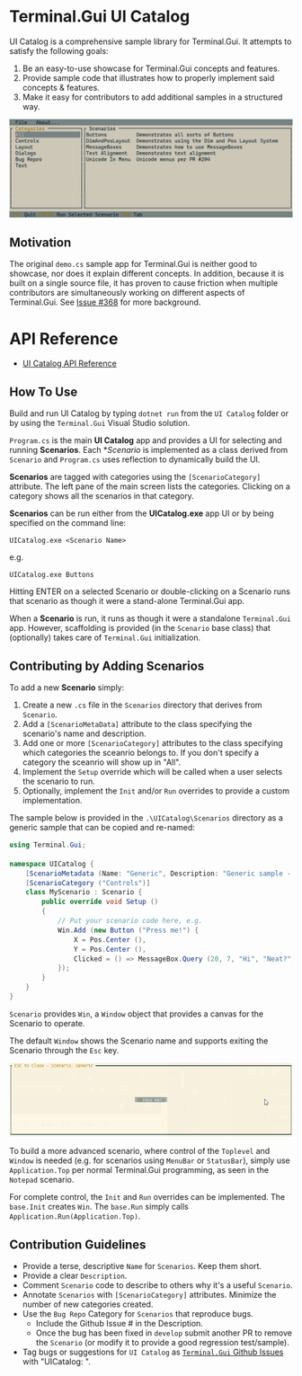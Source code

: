 # Terminal.Gui UI Catalog

UI Catalog is a comprehensive sample library for Terminal.Gui. It attempts to satisfy the following goals:

1. Be an easy-to-use showcase for Terminal.Gui concepts and features.
2. Provide sample code that illustrates how to properly implement 
said concepts & features.
3. Make it easy for contributors to add additional samples in a structured way.

![screenshot](screenshot.png)

## Motivation

The original `demo.cs` sample app for Terminal.Gui is neither good to showcase, nor does it explain different concepts. In addition, because it is built on a single source file, it has proven to cause friction when multiple contributors are simultaneously working on different aspects of Terminal.Gui. 
See [Issue #368](https://github.com/gui-cs/Terminal.Gui/issues/368) for more background.

# API Reference

* [UI Catalog API Reference](https://gui-cs.github.io/Terminal.Gui/api/UICatalog/UICatalog.html)

## How To Use

Build and run UI Catalog by typing `dotnet run` from the `UI Catalog` folder or by using the `Terminal.Gui` Visual Studio solution.

`Program.cs` is the main **UI Catalog** app and provides a UI for selecting and running **Scenarios**. Each **Scenario* is implemented as a class derived from `Scenario` and `Program.cs` uses reflection to dynamically build the UI.

**Scenarios** are tagged with categories using the `[ScenarioCategory]` attribute. The left pane of the main screen lists the categories. Clicking on a category shows all the scenarios in that category.

**Scenarios** can be run either from the **UICatalog.exe** app UI or by being specified on the command line:

```
UICatalog.exe <Scenario Name>
```

e.g.

```
UICatalog.exe Buttons
```

Hitting ENTER on a selected Scenario or double-clicking on a Scenario runs that scenario as though it were a stand-alone Terminal.Gui app.

When a **Scenario** is run, it runs as though it were a standalone `Terminal.Gui` app. However, scaffolding is provided (in the `Scenario` base class) that (optionally) takes care of `Terminal.Gui` initialization.

## Contributing by Adding Scenarios

To add a new **Scenario** simply:

1. Create a new `.cs` file in the `Scenarios` directory that derives from `Scenario`.
2. Add a `[ScenarioMetaData]` attribute to the class specifying the scenario's name and description.
3. Add one or more `[ScenarioCategory]` attributes to the class specifying which categories the sceanrio belongs to. If you don't specify a category the sceanrio will show up in "All".
4. Implement the `Setup` override which will be called when a user selects the scenario to run.
5. Optionally, implement the `Init` and/or `Run` overrides to provide a custom implementation.

The sample below is provided in the `.\UICatalog\Scenarios` directory as a generic sample that can be copied and re-named:

```csharp
using Terminal.Gui;

namespace UICatalog {
	[ScenarioMetadata (Name: "Generic", Description: "Generic sample - A template for creating new Scenarios")]
	[ScenarioCategory ("Controls")]
	class MyScenario : Scenario {
		public override void Setup ()
		{
			// Put your scenario code here, e.g.
			Win.Add (new Button ("Press me!") {
				X = Pos.Center (),
				Y = Pos.Center (),
				Clicked = () => MessageBox.Query (20, 7, "Hi", "Neat?", "Yes", "No")
			});
		}
	}
}
```

`Scenario` provides `Win`, a `Window` object that provides a canvas for the Scenario to operate. 

The default `Window` shows the Scenario name and supports exiting the Scenario through the `Esc` key. 

![screenshot](generic_screenshot.png)

To build a more advanced scenario, where control of the `Toplevel` and `Window` is needed (e.g. for scenarios using `MenuBar` or `StatusBar`), simply use `Application.Top` per normal Terminal.Gui programming, as seen in the `Notepad` scenario.

For complete control, the `Init` and `Run` overrides can be implemented. The `base.Init` creates `Win`. The `base.Run` simply calls `Application.Run(Application.Top)`.

## Contribution Guidelines

- Provide a terse, descriptive `Name` for `Scenarios`. Keep them short.
- Provide a clear `Description`.
- Comment `Scenario` code to describe to others why it's a useful `Scenario`.
- Annotate `Scenarios` with `[ScenarioCategory]` attributes. Minimize the number of new categories created.
- Use the `Bug Repo` Category for `Scenarios` that reproduce bugs. 
	- Include the Github Issue # in the Description.
	- Once the bug has been fixed in `develop` submit another PR to remove the `Scenario` (or modify it to provide a good regression test/sample).
- Tag bugs or suggestions for `UI Catalog` as [`Terminal.Gui` Github Issues](https://github.com/gui-cs/Terminal.Gui/issues) with "UICatalog: ".

